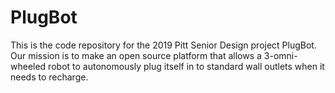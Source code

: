 # PlugBot

This is the code repository for the 2019 Pitt Senior Design project PlugBot. Our mission is to make an open source platform that allows a 3-omni-wheeled robot to autonomously plug itself in to standard wall outlets when it needs to recharge.
